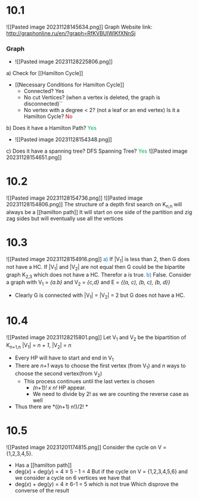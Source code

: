 # 10.1
![[Pasted image 20231128145634.png]]
Graph Website link: http://graphonline.ru/en/?graph=RfKVBUIWIKfXNnSj


### Graph
- ![[Pasted image 20231128225806.png]]

a) Check for [[Hamilton Cycle]]
- [[Necessary Conditions for Hamilton Cycle]]
	- Connected? Yes
	- No cut Vertices? (when a vertex is deleted, the graph is disconnected)``
	- No vertex with a degree < 2? (not a leaf or an end vertex)
Is it a Hamilton Cycle? <span style="color:#c00000">No</span>

b) Does it have a Hamilton Path? <span style="color:#00b050">Yes</span>
- ![[Pasted image 20231128154348.png]]


c) Does it have a spanning tree? DFS Spanning Tree?
<span style="color:#00b050">Yes</span>
![[Pasted image 20231128154651.png]]

# 10.2
![[Pasted image 20231128154736.png]]
![[Pasted image 20231128154806.png]]
The structure of a depth first search on K<sub>n,n</sub> will always be a [[hamilton path]]
It will start on one side of the partition and zig zag sides but will eventually use all the vertices


# 10.3
![[Pasted image 20231128154916.png]]
<span style="color:#0070c0">a)</span> If |V<sub>1</sub>| is less than 2, then G does not have a HC. If |V<sub>1</sub>| and |V<sub>2</sub>| are not equal then G could be the bipartite graph K<sub>2,3</sub> which does not have a HC. Therefor a is true.
<span style="color:#0070c0">b)</span> False. Consider a graph with V<sub>1</sub> = *{a.b}* and V<sub>2</sub> = *{c,d}* and E = *{(a, c), (b, c), (b, d)}*
- Clearly G is connected with |V<sub>1</sub>| = |V<sub>2</sub>| = 2 but G does not have a HC.

# 10.4
![[Pasted image 20231128215801.png]]
Let V<sub>1</sub> and V<sub>2</sub> be the bipartition of K<sub>n+1,n</sub>
|V<sub>1</sub>| = *n + 1*, |V<sub>2</sub>| = *n*
- Every HP will have to start and end in V<sub>1</sub>
- There are *n+1* ways to choose the first vertex (from V<sub>1</sub>) and *n* ways to choose the second vertex(from V<sub>2</sub>)
	- This process continues until the last vertex is chosen
		- *(n+1)! x n!* HP appear.
		- We need to divide by 2! as we are counting the reverse case as well
- Thus there are *((n+1) n!)/2! *

# 10.5
![[Pasted image 20231201174815.png]]
Consider the cycle on V = {1,2,3,4,5}. 
- Has a [[hamilton path]]
- deg(*x*) + deg(*y*) = 4 ≥ 5 - 1 = 4
But if the cycle on V = {1,2,3,4,5,6} and we consider a cycle on 6 vertices we have that
- deg(*x*) + deg(*y*) = 4 ≥ 6-1 = 5 which is not true
Which disprove the converse of the result